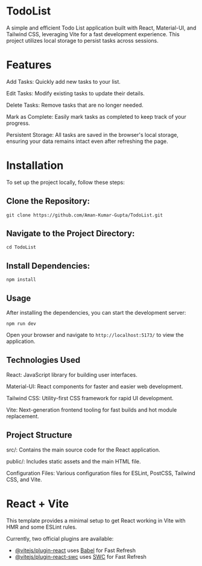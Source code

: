 # TodoList
A simple and efficient Todo List application built with React, Material-UI, and Tailwind CSS, leveraging Vite for a fast development experience. This project utilizes local storage to persist tasks across sessions.

# Features
Add Tasks: Quickly add new tasks to your list.

Edit Tasks: Modify existing tasks to update their details.

Delete Tasks: Remove tasks that are no longer needed.

Mark as Complete: Easily mark tasks as completed to keep track of your progress.

Persistent Storage: All tasks are saved in the browser's local storage, ensuring your data remains intact even after refreshing the page.

# Installation
To set up the project locally, follow these steps:

## Clone the Repository:

```git clone https://github.com/Aman-Kumar-Gupta/TodoList.git```

## Navigate to the Project Directory:

```cd TodoList```

## Install Dependencies:

```npm install```

## Usage
After installing the dependencies, you can start the development server:

```npm run dev```

Open your browser and navigate to ```http://localhost:5173/``` to view the application.

## Technologies Used
React: JavaScript library for building user interfaces.

Material-UI: React components for faster and easier web development.

Tailwind CSS: Utility-first CSS framework for rapid UI development.

Vite: Next-generation frontend tooling for fast builds and hot module replacement.

## Project Structure
src/: Contains the main source code for the React application.

public/: Includes static assets and the main HTML file.

Configuration Files: Various configuration files for ESLint, PostCSS, Tailwind CSS, and Vite.
# React + Vite

This template provides a minimal setup to get React working in Vite with HMR and some ESLint rules.

Currently, two official plugins are available:

- [@vitejs/plugin-react](https://github.com/vitejs/vite-plugin-react/blob/main/packages/plugin-react/README.md) uses [Babel](https://babeljs.io/) for Fast Refresh
- [@vitejs/plugin-react-swc](https://github.com/vitejs/vite-plugin-react-swc) uses [SWC](https://swc.rs/) for Fast Refresh

